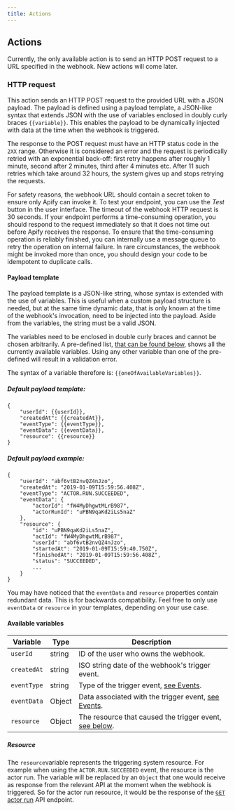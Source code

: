 ```yaml
---
title: Actions
---
```


## [](./webhooks#actions)Actions

Currently, the only available action is to send an HTTP POST request to a URL specified in the webhook. New actions will come later.

### [](./webhooks#actions-http-request)HTTP request

This action sends an HTTP POST request to the provided URL with a JSON payload. The payload is defined using a payload template, a JSON-like syntax that extends JSON with the use of variables enclosed in doubly curly braces `{{variable}}`. This enables the payload to be dynamically injected with data at the time when the webhook is triggered.

The response to the POST request must have an HTTP status code in the `2XX` range. Otherwise it is considered an error and the request is periodically retried with an exponential back-off: first retry happens after roughly 1 minute, second after 2 minutes, third after 4 minutes etc. After 11 such retries which take around 32 hours, the system gives up and stops retrying the requests.

For safety reasons, the webhook URL should contain a secret token to ensure only Apify can invoke it. To test your endpoint, you can use the _Test_ button in the user interface. The timeout of the webhook HTTP request is 30 seconds. If your endpoint performs a time-consuming operation, you should respond to the request immediately so that it does not time out before Apify receives the response. To ensure that the time-consuming operation is reliably finished, you can internally use a message queue to retry the operation on internal failure. In rare circumstances, the webhook might be invoked more than once, you should design your code to be idempotent to duplicate calls.

#### [](./webhooks#actions-http-request-payload-template)Payload template

The payload template is a JSON-like string, whose syntax is extended with the use of variables. This is useful when a custom payload structure is needed, but at the same time dynamic data, that is only known at the time of the webhook's invocation, need to be injected into the payload. Aside from the variables, the string must be a valid JSON.

The variables need to be enclosed in double curly braces and cannot be chosen arbitrarily. A pre-defined list, [that can be found below](./webhooks#actions-http-request-available-variables), shows all the currently available variables. Using any other variable than one of the pre-defined will result in a validation error.

The syntax of a variable therefore is: `{{oneOfAvailableVariables}}`.

##### Default payload template:

    {
        "userId": {{userId}},
        "createdAt": {{createdAt}},
        "eventType": {{eventType}},
        "eventData": {{eventData}},
        "resource": {{resource}}
    }

##### Default payload example:

    {
        "userId": "abf6vtB2nvQZ4nJzo",
        "createdAt": "2019-01-09T15:59:56.408Z",
        "eventType": "ACTOR.RUN.SUCCEEDED",
        "eventData": {
            "actorId": "fW4MyDhgwtMLrB987",
            "actorRunId": "uPBN9qaKd2iLs5naZ"
        },
        "resource": {
            "id": "uPBN9qaKd2iLs5naZ",
            "actId": "fW4MyDhgwtMLrB987",
            "userId": "abf6vtB2nvQZ4nJzo",
            "startedAt": "2019-01-09T15:59:40.750Z",
            "finishedAt": "2019-01-09T15:59:56.408Z",
            "status": "SUCCEEDED",
            ...
        }
    }

You may have noticed that the `eventData` and `resource` properties contain redundant data. This is for backwards compatibility. Feel free to only use `eventData` or `resource` in your templates, depending on your use case.

#### [](./webhooks#actions-http-request-available-variables)Available variables

|Variable|Type|Description|
|--- |--- |--- |
|`userId`|string|ID of the user who owns the webhook.|
|`createdAt`|string|ISO string date of the webhook's trigger event.|
|`eventType`|string|Type of the trigger event, [see Events](./webhooks#events).|
|`eventData`|Object|Data associated with the trigger event, [see Events](./webhooks#events).|
|`resource`|Object|The resource that caused the trigger event, [see below](./webhooks#actions-http-request-available-variables-resource).|


##### Resource

The `resource`variable represents the triggering system resource. For example when using the `ACTOR.RUN.SUCCEEDED` event, the resource is the actor run. The variable will be replaced by an `Object` that one would receive as response from the relevant API at the moment when the webhook is triggered. So for the actor run resource, it would be the response of the [`GET` actor run](/docs/api/v2#/reference/actors/run-object/get-run) API endpoint.
